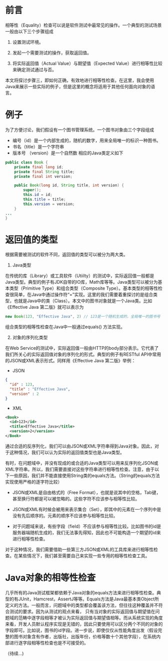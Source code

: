 # 前言
相等性（Equality）检查可以说是软件测试中最常见的操作。一个典型的测试场景一般由以下三个步骤组成

1. 设置测试环境。

2. 发起一个需要测试的操作，获取返回值。

3. 将实际返回值（Actual Value）与期望值（Expected Value）进行相等性比较来确定测试通过与否。

本文将探讨步骤三，即如何正确，有效地进行相等性检查。在这里，我会使用Java来展示一些实际的例子，但是这里的概念将适用于其他任何面向对象的语言。

# 例子
为了方便讨论，我们假设有一个图书管理系统。一个图书对象由三个字段组成
- 编号（id）是一个内部生成的，随机的数字，用来全局唯一的标识一种图书。
- 书名（title）是一个字符串
- 版本号 （version）是一个自然数
相应的Java类定义如下
```Java
public class Book {
    private final long id;
    private final String title;
    private final int version;

    public Book(long id, String title, int version) {
		super();
		this.id = id;
		this.title = title;
		this.version = version;
	}
...
}
```

# 返回值的类型
根据需要被测试的软件不同，返回值的类型可以被分为两大类。

1. Java类型

在传统的库（Library）或工具软件（Utiilty）的测试中，实际返回值一般都是Java类型。典型的例子有JDK自带的IO库，Math库等等。Java类型可以被分为基本类型（Primitive Type）和组合类型（Composite Type）。基本类型的相等性检查很简单，在Java中通过操作符“=”实现。这里的我们需要着重探讨的是组合类型，也就是Java中的类（Class）。本文中的图书对象就是一个Java类。比如《Effective Java 第二版》就可以表示为
 ```Java
new Book(123, "Effective Java", 2) // 123是一个随机生成的，全局唯一的图书号
```
组合类型的相等性检查在Java中一般通过equals() 方法实现。

2. 对象的序列化类型

在Web Service的测试中，实际返回值一般由HTTP的body部分表示。它代表了我们所关心的实际返回值对象的序列化的形式。典型的例子有RESTful API中常用的JSON或XML表示形式。同样用《Effective Java 第二版》举例：
- JSON

```Json
{
  "id" : 123,
  "title" : "Effective Java",
  "version" : 2
}
```
- XML
```XML
<Book>
  <id>123</id>
  <title>Effective Java</title>
  <version>2</version>
</Book>
```

通过合适的反序列化，我们可以由JSON或XML字符串得到Java对象。因此，对于这种情况，我们可以认为实际的返回值类型也是Java类型。

有时，在问题域中，并没有现成的或合适的Java类型可以用来反序列化JSON或XML字符串。所以，我们需要直接对这些字符串进行相等性检查。注意，由于以下一些原因，我们并不能直接使用String类的equals方法。（String的equals方法实现使用严格的逐字符比较）

- JSON或XML是自由格式的（Free Format），也就是说其中的空格，Tab键，甚至换行符都是可以被忽略的。这些字符不应该参与相等性比较。

- JSON或XML有时候会被用来表示集合（Set），即其中的元素在一个序列中是没有先后顺序的。元素的顺序不应该参与相等性比较。

- 对于问题域来说，有些字段（field）不应该参与相等性比较。比如图书的id是服务器端随机生成的，我们无法事先得知，因此也不可能构造一个期望的id来进行相等性检查。

对于这种情况，我们需要借助一些第三方JSON或XML的工具库来进行相等性检查。在某些情况下，我们甚至需要自己来实现一些专用的相等性检查工具。

# Java对象的相等性检查
几乎所有的Java测试框架都依赖于Java对象的equals方法来进行相等性检查。典型的有JUnit，Hamcrest，AssertJ等等。Equals方法是Java最基本类Object所定义的方法。一般而言，问题域中的类型都会覆盖该方法，但往往这种覆盖并不符合测试的要求。因为从测试的观点来看， 只有当对象的实际返回值与期望值在问题域的范畴中逐字段相等才被认为实际返回值与期望值相等。而从系统实现的角度来看，开发人员默认程序实现是无错的，因此只要使用可以区分两个不同的对象的字段即可。比如说，图书的id字段。进一步说，即使仅仅从性能角度出发（假设完整的图书对象含有作者，出版社，出版年份，价格等数十个其他字段），在系统内部进行逐字段相等性检查也是不可接受的。

（待续...)
